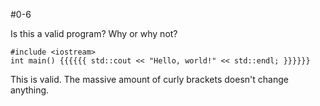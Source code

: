 #0-6

Is this a valid program? Why or why not? 

	#include <iostream>
	int main() {{{{{{ std::cout << "Hello, world!" << std::endl; }}}}}}

This is valid.  The massive amount of curly brackets doesn't change anything.
